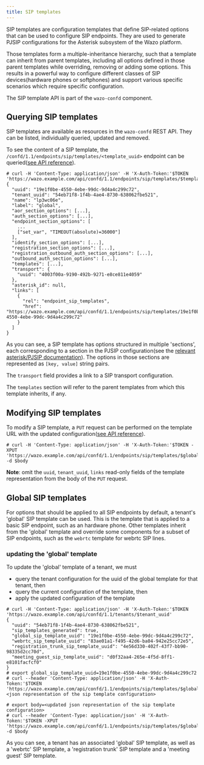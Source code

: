```yaml
---
title: SIP templates
---
```


SIP templates are configuration templates that define SIP-related options that can be used to
configure SIP endpoints. They are used to generate PJSIP configurations for the Asterisk subsystem
of the Wazo platform.

Those templates form a multiple-inheritance hierarchy, such that a template can inherit from parent
templates, including all options defined in those parent templates while overriding, removing or
adding some options.
This results in a powerful way to configure different classes of SIP devices(hardware phones or
softphones) and support various specific scenarios which require specific configuration.

The SIP template API is part of the `wazo-confd` component.

## Querying SIP templates

SIP templates are available as resources in the `wazo-confd` REST API. They can be listed,
individually queried, updated and removed.

To see the content of a SIP template, the `/confd/1.1/endpoints/sip/templates/<template_uuid>`
endpoint can be
queried([see API reference](/documentation/api/configuration.html#tag/endpoints/operation/get_endpoint_sip_template)).

```
# curl -H 'Content-Type: application/json' -H 'X-Auth-Token:'$TOKEN 'https://wazo.example.com/api/confd/1.1/endpoints/sip/templates/$template_uuid'
{
  "uuid": "19e1f0be-4550-4ebe-99dc-9d4a4c299c72",
  "tenant_uuid": "54eb71f8-1f4b-4ae4-8730-638062fbe521",
  "name": "lp3wc06e",
  "label": "global",
  "aor_section_options": [...],
  "auth_section_options": [...],
  "endpoint_section_options": [
    ...
    ["set_var", "TIMEOUT(absolute)=36000"]
  ],
  "identify_section_options": [...],
  "registration_section_options": [...],
  "registration_outbound_auth_section_options": [...],
  "outbound_auth_section_options": [...],
  "templates": [...],
  "transport": {
    "uuid": "4003f00a-9190-492b-9271-e8ce811e4059"
  },
  "asterisk_id": null,
  "links": [
    {
      "rel": "endpoint_sip_templates",
      "href": "https://wazo.example.com/api/confd/1.1/endpoints/sip/templates/19e1f0be-4550-4ebe-99dc-9d4a4c299c72"
    }
  ]
}
```

As you can see, a SIP template has options structured in multiple 'sections', each corresponding to
a section in the PJSIP configuration(see the
[relevant asterisk/PJSIP documentation](https://docs.asterisk.org/Configuration/Channel-Drivers/SIP/Configuring-res_pjsip/PJSIP-Configuration-Sections-and-Relationships/)).
The options in those sections are represented as `[key, value]` string pairs.

The `transport` field provides a link to a SIP transport configuration.

The `templates` section will refer to the parent templates from which this template inherits, if
any.

## Modifying SIP templates

To modify a SIP template, a `PUT` request can be performed on the template URL with the updated
configuration([see API reference](documentation/api/configuration.html#tag/endpoints/operation/update_endpoint_sip_template)).

```
# curl -H 'Content-Type: application/json' -H 'X-Auth-Token:'$TOKEN -XPUT 'https://wazo.example.com/api/confd/1.1/endpoints/sip/templates/$global_sip_template_uuid' -d $body
```

**Note**: omit the `uuid`, `tenant_uuid`, `links` read-only fields of the template representation
from the body of the `PUT` request.

## Global SIP templates

For options that should be applied to all SIP endpoints by default, a tenant's 'global' SIP template
can be used. This is the template that is applied to a basic SIP endpoint, such as an hardware
phone. Other templates inherit from the 'global' template and override some components for a subset
of SIP endpoints, such as the `webrtc` template for webrtc SIP lines.

### updating the 'global' template

To update the 'global' template of a tenant, we must

- query the tenant configuration for the uuid of the global template for that tenant, then
- query the current configuration of the template, then
- apply the updated configuration of the template

```
# curl -H 'Content-Type: application/json' -H 'X-Auth-Token:'$TOKEN 'https://wazo.example.com/api/confd/1.1/tenants/$tenant_uuid'
{
  "uuid": "54eb71f8-1f4b-4ae4-8730-638062fbe521",
  "sip_templates_generated": true,
  "global_sip_template_uuid": "19e1f0be-4550-4ebe-99dc-9d4a4c299c72",
  "webrtc_sip_template_uuid": "83ae01a1-f495-42d6-ba04-942e25cc72e5",
  "registration_trunk_sip_template_uuid": "4e56d330-402f-43f7-bb90-98335d2cc70d",
  "meeting_guest_sip_template_uuid": "d0f32aa4-265e-4f5d-8ff1-e8101facfcf0"
}
# export global_sip_template_uuid=19e1f0be-4550-4ebe-99dc-9d4a4c299c72
# curl --header 'Content-Type: application/json' -H 'X-Auth-Token:'$TOKEN 'https://wazo.example.com/api/confd/1.1/endpoints/sip/templates/$global_sip_template_uuid'
<json representation of the sip template configuration>

# export body=<updated json representation of the sip template configuration>
# curl --header 'Content-Type: application/json' -H 'X-Auth-Token:'$TOKEN -XPUT 'https://wazo.example.com/api/confd/1.1/endpoints/sip/templates/$global_sip_template_uuid' -d $body
```

As you can see, a tenant has an associated 'global' SIP template, as well as a 'webrtc' SIP
template, a 'registration trunk' SIP template and a 'meeting guest' SIP template.
